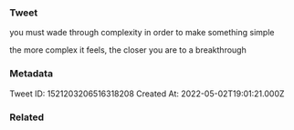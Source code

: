 ### Tweet
you must wade through complexity in order to make something simple

the more complex it feels, the closer you are to a breakthrough

### Metadata
Tweet ID: 1521203206516318208
Created At: 2022-05-02T19:01:21.000Z

### Related

